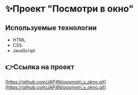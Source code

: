 # ✨Проект "Посмотри в окно" #

## Используемые технологии ##
- HTML
- CSS
- JavaScript

## 👉Ссылка на проект ##
[https://github.com/JAP4N/posmotri_v_okno.git](https://github.com/JAP4N/posmotri_v_okno.git)